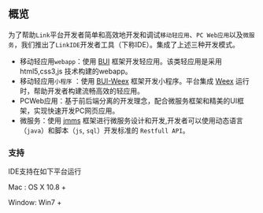 ## 概览
为了帮助`Link`平台开发者简单和高效地开发和调试`移动轻应用`、`PC Web应用`以及`微服务`，我们推出了`LinkIDE`开发者工具（下称IDE）。集成了上述三种开发模式。

*	移动轻应用`webapp`：使用 [BUI](http://www.easybui.com/) 框架开发轻应用。该类轻应用是采用 html5,css3,js 技术构建的webapp。
*	移动轻应用`小程序`   ：使用 [BUI-Weex](http://dev.bingocc.com/buiweex/) 框架开发小程序。平台集成 [Weex](https://weex-project.io/cn/) 运行时，帮助开发者构建流畅高效的轻应用。
*	PCWeb应用：基于前后端分离的开发理念，配合微服务框架和精美的UI框架，实现快速开发PC网页应用。
*	微服务：使用 [jmms](https://jmms-doc.github.io/) 框架进行微服务设计和开发,开发者可以使用动态语言（`java`）和脚本（`js`, `sql`）开发标准的 `Restfull API`。


### 支持

IDE支持在如下平台运行

Mac : OS X 10.8 +

Window: Win7 +

